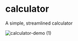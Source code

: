 # calculator
A simple, streamlined calculator

![calculator-demo (1)](https://github.com/user-attachments/assets/89cc1639-57ab-4687-beed-e8225fafc4c8)
